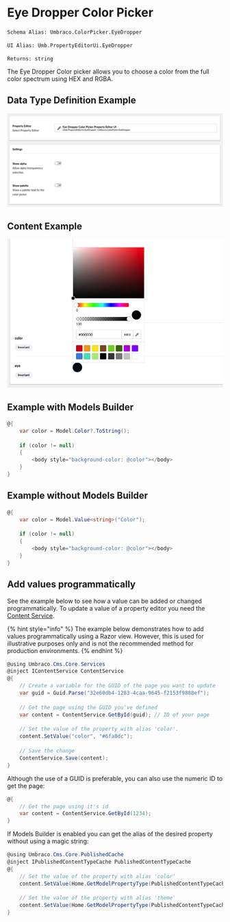 # Eye Dropper Color Picker

`Schema Alias: Umbraco.ColorPicker.EyeDropper`

`UI Alias: Umb.PropertyEditorUi.EyeDropper`

`Returns: string`

The Eye Dropper Color picker allows you to choose a color from the full color spectrum using HEX and RGBA.

## Data Type Definition Example

![Eye Dropper Color Picker Data Type Definition](images/Eye-Dropper-Color-Picker-DataType.png)

## Content Example

![Eye Dropper Color Picker Content](images/Eye-Dropper-Color-Picker-Content.png)

## Example with Models Builder

```csharp
@{
    var color = Model.Color?.ToString();

    if (color != null)
    {
        <body style="background-color: @color"></body>
    }
}
```

## Example without Models Builder

```csharp
@{
    var color = Model.Value<string>("Color");

    if (color != null)
    {
        <body style="background-color: @color"></body>
    }
}
```

## Add values programmatically

See the example below to see how a value can be added or changed programmatically. To update a value of a property editor you need the [Content Service](https://apidocs.umbraco.com/v15/csharp/api/Umbraco.Cms.Core.Services.ContentService.html).

{% hint style="info" %}
The example below demonstrates how to add values programmatically using a Razor view. However, this is used for illustrative purposes only and is not the recommended method for production environments.
{% endhint %}

```csharp
@using Umbraco.Cms.Core.Services
@inject IContentService ContentService
@{
    // Create a variable for the GUID of the page you want to update
    var guid = Guid.Parse("32e60db4-1283-4caa-9645-f2153f9888ef");

    // Get the page using the GUID you've defined
    var content = ContentService.GetById(guid); // ID of your page

    // Set the value of the property with alias 'color'.
    content.SetValue("color", "#6fa8dc");
    
    // Save the change
    ContentService.Save(content);
}
```

Although the use of a GUID is preferable, you can also use the numeric ID to get the page:

```csharp
@{
    // Get the page using it's id
    var content = ContentService.GetById(1234); 
}
```

If Models Builder is enabled you can get the alias of the desired property without using a magic string:

```csharp
@using Umbraco.Cms.Core.PublishedCache
@inject IPublishedContentTypeCache PublishedContentTypeCache
@{
    // Set the value of the property with alias 'color'
    content.SetValue(Home.GetModelPropertyType(PublishedContentTypeCache, x => x.Color).Alias, "#6fa8dc");
    
    // Set the value of the property with alias 'theme'
    content.SetValue(Home.GetModelPropertyType(PublishedContentTypeCache, x => x.Theme).Alias, "rgba(111, 168, 220, 0.7)");
}
```
